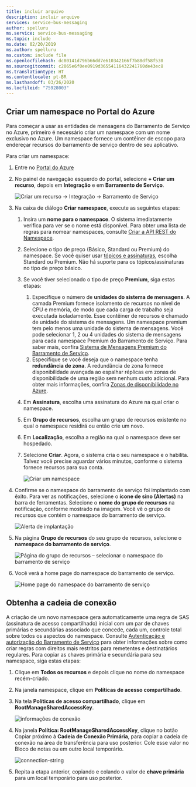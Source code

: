 ```yaml
---
title: incluir arquivo
description: incluir arquivo
services: service-bus-messaging
author: spelluru
ms.service: service-bus-messaging
ms.topic: include
ms.date: 02/20/2019
ms.author: spelluru
ms.custom: include file
ms.openlocfilehash: dc80141d796b66dd7e610342166f7b88df58f530
ms.sourcegitcommit: c2065e6f0ee0919d36554116432241760de43ec8
ms.translationtype: HT
ms.contentlocale: pt-BR
ms.lasthandoff: 03/26/2020
ms.locfileid: "75928003"
---
```

## <a name="create-a-namespace-in-the-azure-portal"></a>Criar um namespace no Portal do Azure
Para começar a usar as entidades de mensagens do Barramento de Serviço no Azure, primeiro é necessário criar um namespace com um nome exclusivo no Azure. Um namespace fornece um contêiner de escopo para endereçar recursos do barramento de serviço dentro de seu aplicativo.

Para criar um namespace:

1. Entre no [Portal do Azure](https://portal.azure.com)
2. No painel de navegação esquerdo do portal, selecione **+ Criar um recurso**, depois em **Integração** e em **Barramento de Serviço**.

    ![Criar um recurso -> Integração -> Barramento de Serviço](./media/service-bus-create-namespace-portal/create-resource-service-bus-menu.png)
3. Na caixa de diálogo **Criar namespace**, execute as seguintes etapas: 
    1. Insira um **nome para o namespace**. O sistema imediatamente verifica para ver se o nome está disponível. Para obter uma lista de regras para nomear namespaces, consulte [Criar a API REST do Namespace](/rest/api/servicebus/create-namespace).
    2. Selecione o tipo de preço (Básico, Standard ou Premium) do namespace. Se você quiser usar [tópicos e assinaturas](../articles/service-bus-messaging/service-bus-queues-topics-subscriptions.md#topics-and-subscriptions), escolha Standard ou Premium. Não há suporte para os tópicos/assinaturas no tipo de preço básico.
    3. Se você tiver selecionado o tipo de preço **Premium**, siga estas etapas: 
        1. Especifique o número de **unidades do sistema de mensagens**. A camada Premium fornece isolamento de recursos no nível de CPU e memória, de modo que cada carga de trabalho seja executada isoladamente. Esse contêiner de recursos é chamado de unidade do sistema de mensagens. Um namespace premium tem pelo menos uma unidade do sistema de mensagens. Você pode selecionar 1, 2 ou 4 unidades do sistema de mensagens para cada namespace Premium do Barramento de Serviço. Para saber mais, confira [Sistema de Mensagens Premium do Barramento de Serviço](../articles/service-bus-messaging/service-bus-premium-messaging.md).
        2. Especifique se você deseja que o namespace tenha **redundância de zona**. A redundância de zona fornece disponibilidade avançada ao espalhar réplicas em zonas de disponibilidade de uma região sem nenhum custo adicional. Para obter mais informações, confira [Zonas de disponibilidade no Azure](../articles/availability-zones/az-overview.md).
    4. Em **Assinatura**, escolha uma assinatura do Azure na qual criar o namespace.
    5. Em **Grupo de recursos**, escolha um grupo de recursos existente no qual o namespace residirá ou então crie um novo.      
    6. Em **Localização**, escolha a região na qual o namespace deve ser hospedado.
    7. Selecione **Criar**. Agora, o sistema cria o seu namespace e o habilita. Talvez você precise aguardar vários minutos, conforme o sistema fornece recursos para sua conta.
   
        ![Criar um namespace](./media/service-bus-create-namespace-portal/create-namespace.png)
4. Confirme se o namespace do barramento de serviço foi implantado com êxito. Para ver as notificações, selecione o **ícone de sino (Alertas)** na barra de ferramentas. Selecione o **nome do grupo de recursos** na notificação, conforme mostrado na imagem. Você vê o grupo de recursos que contém o namespace do barramento de serviço.

    ![Alerta de implantação](./media/service-bus-create-namespace-portal/deployment-alert.png)
5. Na página **Grupo de recursos** do seu grupo de recursos, selecione o **namespace do barramento de serviço**. 

    ![Página do grupo de recursos – selecionar o namespace do barramento de serviço](./media/service-bus-create-namespace-portal/resource-group-select-service-bus.png)
6. Você verá a home page do namespace do barramento de serviço. 

    ![Home page do namespace do barramento de serviço](./media/service-bus-create-namespace-portal/service-bus-namespace-home-page.png)

## <a name="get-the-connection-string"></a>Obtenha a cadeia de conexão 
A criação de um novo namespace gera automaticamente uma regra de SAS (assinatura de acesso compartilhado) inicial com um par de chaves primárias e secundárias associado que concede, cada um, controle total sobre todos os aspectos do namespace. Consulte [Autenticação e autorização do Barramento de Serviço](../articles/service-bus-messaging/service-bus-authentication-and-authorization.md) para obter informações sobre como criar regras com direitos mais restritos para remetentes e destinatários regulares. Para copiar as chaves primária e secundária para seu namespace, siga estas etapas: 

1. Clique em **Todos os recursos** e depois clique no nome do namespace recém-criado.
2. Na janela namespace, clique em **Políticas de acesso compartilhado**.
3. Na tela **Políticas de acesso compartilhado**, clique em **RootManageSharedAccessKey**.
   
    ![informações de conexão](./media/service-bus-create-namespace-portal/connection-info.png)
4. Na janela **Política: RootManageSharedAccessKey**, clique no botão Copiar próximo à **Cadeia de Conexão Primária**, para copiar a cadeia de conexão na área de transferência para uso posterior. Cole esse valor no Bloco de notas ou em outro local temporário.
   
    ![connection-string](./media/service-bus-create-namespace-portal/connection-string.png)
5. Repita a etapa anterior, copiando e colando o valor de **chave primária** para um local temporário para uso posterior.

<!--Image references-->

